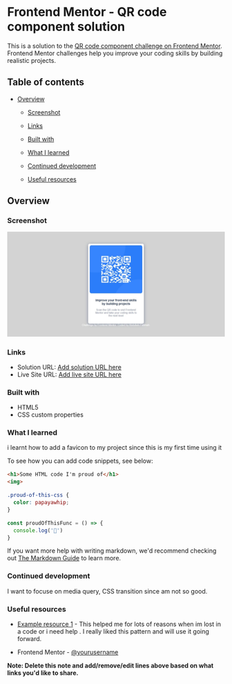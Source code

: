 # Frontend Mentor - QR code component solution

This is a solution to the [QR code component challenge on Frontend Mentor](https://www.frontendmentor.io/challenges/qr-code-component-iux_sIO_H). Frontend Mentor challenges help you improve your coding skills by building realistic projects. 

## Table of contents

- [Overview](#overview)
  - [Screenshot](#screenshot)
  - [Links](#links)

  - [Built with](#built-with)
  - [What I learned](#what-i-learned)
  - [Continued development](#continued-development)
  - [Useful resources](#useful-resources)



## Overview

### Screenshot

![](./Web%20capture_1-1-2023_16647_127.0.0.1.jpeg)


### Links

- Solution URL: [Add solution URL here](https://your-solution-url.com)
- Live Site URL: [Add live site URL here](http://127.0.0.1:5500/qr-code/index.html)



### Built with

-  HTML5 
- CSS custom properties


### What I learned

i learnt how to add a favicon to my project since this is my first time using it

To see how you can add code snippets, see below:

```html
<h1>Some HTML code I'm proud of</h1>
<img>
```
```css
.proud-of-this-css {
  color: papayawhip;
}
```
```js
const proudOfThisFunc = () => {
  console.log('🎉')
}
```

If you want more help with writing markdown, we'd recommend checking out [The Markdown Guide](https://www.markdownguide.org/) to learn more.



### Continued development


I want to focuse on media query, CSS transition since am not so good.


### Useful resources

- [Example resource 1](https://www.w3schools.com/) - This helped me for lots of reasons when im lost in a code or i need help . I really liked this pattern and will use it going forward.





- Frontend Mentor - [@yourusername](https://www.frontendmentor.io/profile/Fatimah543)


**Note: Delete this note and add/remove/edit lines above based on what links you'd like to share.**


